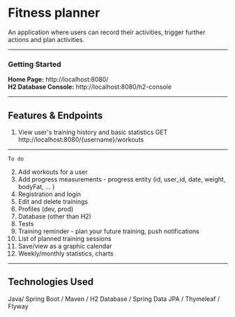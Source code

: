 # Fitness planner
An application where users can record their activities,
trigger further actions and plan activities.

---

### Getting Started 
**Home Page:** 
http://localhost:8080/  
**H2 Database Console:** 
http://localhost:8080/h2-console

---

## Features & Endpoints

1. View user's training history and basic statistics GET http://localhost:8080/{username}/workouts
 ---------------
    To do 
2. Add workouts for a user 
3. Add progress measurements - progress entity 
(id, user_id, date, weight, bodyFat, ... )
4. Registration and login
5. Edit and delete trainings
6. Profiles (dev, prod)
7. Database (other than H2)
8. Tests
9. Training reminder - plan your future training, push notifications 
10. List of planned training sessions 
11. Save/view as a graphic calendar 
12. Weekly/monthly statistics, charts

---

## Technologies Used 
Java/ Spring Boot / Maven / H2 Database / 
Spring Data JPA / Thymeleaf / Flyway
